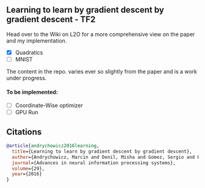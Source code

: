 ## Learning to learn by gradient descent by gradient descent - TF2

Head over to the Wiki on L2O for a more comprehensive view on the paper and my implementation.

- [x] Quadratics
- [ ] MNIST

The content in the repo. varies ever so slightly from the paper and is a work under progress.

#### To be implemented:

- [ ] Coordinate-Wise optimizer
- [ ] GPU Run

## Citations

```bibtex
@article{andrychowicz2016learning,
  title={Learning to learn by gradient descent by gradient descent},
  author={Andrychowicz, Marcin and Denil, Misha and Gomez, Sergio and Hoffman, Matthew W and Pfau, David and Schaul, Tom and Shillingford, Brendan and De Freitas, Nando},
  journal={Advances in neural information processing systems},
  volume={29},
  year={2016}
}
```
